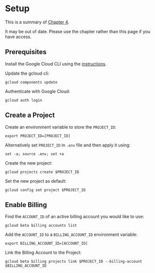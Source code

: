 # Setup

This is a summary of [Chapter 4](../chapters/ch04.asciidoc). 

It may be out of date. Please use the chapter rather than this  page if you have access.

## Prerequisites

Install the Google Cloud CLI using the [instructions](https://cloud.google.com/sdk/docs/install).

Update the gcloud cli:

```shell
gcloud components update
```

Authenticate with Google Cloud:

```shell
gcloud auth login
```

## Create a Project

Create an environment variable to store the `PROJECT_ID`:

```shell
export PROJECT_ID=[PROJECT_ID]
```

Alternatively set `PROJECT_ID` in `.env` file and then apply it using:

```shell
set -a; source .env; set +a
```

Create the new project:

```shell
gcloud projects create $PROJECT_ID
```

Set the new project as default:

```shell
gcloud config set project $PROJECT_ID
```

## Enable Billing

Find the `ACCOUNT_ID` of an active billing account you would like to use:

```shell
gcloud beta billing accounts list
```

Add the `ACCOUNT_ID` to a `BILLING_ACCOUNT_ID` environment variable:

```shell
export BILLING_ACCOUNT_ID=[ACCOUNT_ID]
```

Link the Billing Account to the Project:

```shell
gcloud beta billing projects link $PROJECT_ID --billing-account $BILLING_ACCOUNT_ID
```

